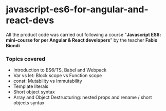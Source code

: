 # javascript-es6-for-angular-and-react-devs

All the product code was carried out following a course "<b>Javascript ES6: mini-course for per Angular & React developers</b>" by the teacher <b>Fabio Biondi</b>

### Topics covered
- Introduction to ES6/TS, Babel and Webpack
- Var vs let: Block scope vs Function scope
- const: Mutability vs Immutability
- Template literals
- Short object syntax
- Array and Object Destructuring: nested props and rename / short objects syntax
